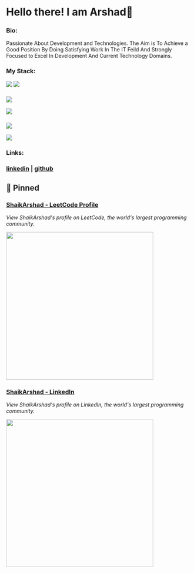 
# Hello there! I am Arshad👋


### Bio:

Passionate About Development and Technologies. The Aim is To Achieve a Good Position By Doing Satisfying Work In The IT Feild And Strongly Focused to Excel In Development And Current Technology Domains.
            

### My Stack:
<img src="https://t74hnvwwsd.execute-api.us-east-1.amazonaws.com/dev/ft/profile/streetcred/github/tag/AWS"/> <img src="https://t74hnvwwsd.execute-api.us-east-1.amazonaws.com/dev/ft/profile/streetcred/github/tag/Terraform"/>
### <img src="https://t74hnvwwsd.execute-api.us-east-1.amazonaws.com/dev/ft/profile/streetcred/github/tag/JavaScript"/>
<img src="https://t74hnvwwsd.execute-api.us-east-1.amazonaws.com/dev/ft/profile/streetcred/github/tag/Python"/>

### <img src="https://t74hnvwwsd.execute-api.us-east-1.amazonaws.com/dev/ft/profile/streetcred/github/tag/ReactJS"/>
<img src="https://t74hnvwwsd.execute-api.us-east-1.amazonaws.com/dev/ft/profile/streetcred/github/tag/NodeJS"/>

### 

### Links:

### <a href="https://www.linkedin.com/in/arshad200/">linkedin</a> | <a href="https://www.github.com/Arshu200">github</a> 

<!--## 👇 Few things about me


<div>

            
</div> -->




## 📌 Pinned

<div>
<div id="pinned-card">

### <a href="https://leetcode.com/ShaikArshad/" target="_blank">ShaikArshad - LeetCode Profile</a>
*View ShaikArshad's profile on LeetCode, the world's largest programming community.*

<a href="https://leetcode.com/ShaikArshad/" target="_blank">
      <img src="https://leetcode.com/static/images/LeetCode_Sharing.png" width="400px">
</a>
</div>
<div id="pinned-card">

### <a href="https://www.linkedin.com/in/arshad200/" target="_blank">ShaikArshad - LinkedIn</a>
*View ShaikArshad's profile on LinkedIn, the world's largest programming community.*

<a href="https://www.linkedin.com/in/arshad200/" target="_blank">
      <img src="https://cdn1.iconfinder.com/data/icons/logotypes/32/circle-linkedin-512.png" width="400px">
</a>
</div>
                  
</div>
                  

<br/>      

